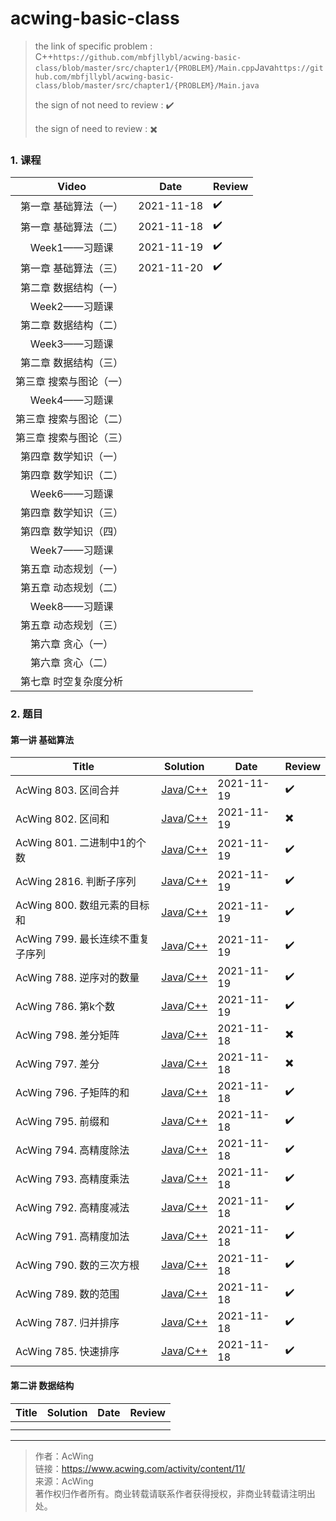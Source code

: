 # acwing-basic-class

> the link of specific problem : C++``https://github.com/mbfjllybl/acwing-basic-class/blob/master/src/chapter1/{PROBLEM}/Main.cpp``Java`https://github.com/mbfjllybl/acwing-basic-class/blob/master/src/chapter1/{PROBLEM}/Main.java`
>
> the sign of not need to review : :heavy_check_mark:
>
> the sign of need to review : :heavy_multiplication_x:

### 1. 课程

|          Video          | Date       | Review             |
| :---------------------: | ---------- | ------------------ |
|  第一章 基础算法（一）  | 2021-11-18 | :heavy_check_mark: |
|  第一章 基础算法（二）  | 2021-11-18 | :heavy_check_mark: |
|      Week1——习题课      | 2021-11-19 | :heavy_check_mark: |
|  第一章 基础算法（三）  | 2021-11-20 | :heavy_check_mark: |
|  第二章 数据结构（一）  |            |                    |
|      Week2——习题课      |            |                    |
|  第二章 数据结构（二）  |            |                    |
|      Week3——习题课      |            |                    |
|  第二章 数据结构（三）  |            |                    |
| 第三章 搜索与图论（一） |            |                    |
|      Week4——习题课      |            |                    |
| 第三章 搜索与图论（二） |            |                    |
| 第三章 搜索与图论（三） |            |                    |
|  第四章 数学知识（一）  |            |                    |
|  第四章 数学知识（二）  |            |                    |
|      Week6——习题课      |            |                    |
|  第四章 数学知识（三）  |            |                    |
|  第四章 数学知识（四）  |            |                    |
|      Week7——习题课      |            |                    |
|  第五章 动态规划（一）  |            |                    |
|  第五章 动态规划（二）  |            |                    |
|      Week8——习题课      |            |                    |
|  第五章 动态规划（三）  |            |                    |
|    第六章 贪心（一）    |            |                    |
|    第六章 贪心（二）    |            |                    |
|  第七章 时空复杂度分析  |            |                    |

### 2. 题目

#### 第一讲 基础算法

| Title                            | Solution                                                     | Date       | Review                   |
| -------------------------------- | ------------------------------------------------------------ | ---------- | ------------------------ |
| AcWing 803. 区间合并             | [Java](https://github.com/mbfjllybl/acwing-basic-class/blob/master/src/chapter1/QuJianHeBing/Main.java)/[C++](https://github.com/mbfjllybl/acwing-basic-class/blob/master/src/chapter1/QuJianHeBing/Main.cpp) | 2021-11-19 | :heavy_check_mark:       |
| AcWing 802. 区间和               | [Java](https://github.com/mbfjllybl/acwing-basic-class/blob/master/src/chapter1/QuJianHe/Main.java)/[C++](https://github.com/mbfjllybl/acwing-basic-class/blob/master/src/chapter1/QuJianHe/Main.cpp) | 2021-11-19 | :heavy_multiplication_x: |
| AcWing 801. 二进制中1的个数      | [Java](https://github.com/mbfjllybl/acwing-basic-class/blob/master/src/chapter1/ErJinZhiZhong1DeGeShu/Main.java)/[C++](https://github.com/mbfjllybl/acwing-basic-class/blob/master/src/chapter1/ErJinZhiZhong1DeGeShu/Main.cpp) | 2021-11-19 | :heavy_check_mark:       |
| AcWing 2816. 判断子序列          | [Java](https://github.com/mbfjllybl/acwing-basic-class/blob/master/src/chapter1/PanDuanZiXuLie/Main.java)/[C++](https://github.com/mbfjllybl/acwing-basic-class/blob/master/src/chapter1/PanDuanZiXuLie/Main.cpp) | 2021-11-19 | :heavy_check_mark:       |
| AcWing 800. 数组元素的目标和     | [Java](https://github.com/mbfjllybl/acwing-basic-class/blob/master/src/chapter1/ShuZuYuanSuDeMuBiaoHe/Main.java)/[C++](https://github.com/mbfjllybl/acwing-basic-class/blob/master/src/chapter1/ShuZuYuanSuDeMuBiaoHe/Main.cpp) | 2021-11-19 | :heavy_check_mark:       |
| AcWing 799. 最长连续不重复子序列 | [Java](https://github.com/mbfjllybl/acwing-basic-class/blob/master/src/chapter1/ZuiChangLianXuBuChongFuZiXuLie/Main.java)/[C++](https://github.com/mbfjllybl/acwing-basic-class/blob/master/src/chapter1/ZuiChangLianXuBuChongFuZiXuLie/Main.cpp) | 2021-11-19 | :heavy_check_mark:       |
| AcWing 788. 逆序对的数量         | [Java](https://github.com/mbfjllybl/acwing-basic-class/blob/master/src/chapter1/NiXuDuiDeShuLiang/Main.java)/[C++](https://github.com/mbfjllybl/acwing-basic-class/blob/master/src/chapter1/NiXuDuiDeShuLiang/Main.cpp) | 2021-11-19 | :heavy_check_mark:       |
| AcWing 786. 第k个数              | [Java](https://github.com/mbfjllybl/acwing-basic-class/blob/master/src/chapter1/DiKGeShu/Main.java)/[C++](https://github.com/mbfjllybl/acwing-basic-class/blob/master/src/chapter1/DiKGeShu/Main.cpp) | 2021-11-19 | :heavy_check_mark:       |
| AcWing 798. 差分矩阵             | [Java](https://github.com/mbfjllybl/acwing-basic-class/blob/master/src/chapter1/ChaFenJuZhen/Main.java)/[C++](https://github.com/mbfjllybl/acwing-basic-class/blob/master/src/chapter1/ChaFenJuZhen/Main.cpp) | 2021-11-18 | :heavy_multiplication_x: |
| AcWing 797. 差分                 | [Java](https://github.com/mbfjllybl/acwing-basic-class/blob/master/src/chapter1/ChaFen/Main.java)/[C++](https://github.com/mbfjllybl/acwing-basic-class/blob/master/src/chapter1/ChaFen/Main.cpp) | 2021-11-18 | :heavy_multiplication_x: |
| AcWing 796. 子矩阵的和           | [Java](https://github.com/mbfjllybl/acwing-basic-class/blob/master/src/chapter1/ZiJuZhenDeHe/Main.java)/[C++](https://github.com/mbfjllybl/acwing-basic-class/blob/master/src/chapter1/ZiJuZhenDeHe/Main.cpp) | 2021-11-18 | :heavy_check_mark:       |
| AcWing 795. 前缀和               | [Java](https://github.com/mbfjllybl/acwing-basic-class/blob/master/src/chapter1/QianZhuiHe/Main.java)/[C++](https://github.com/mbfjllybl/acwing-basic-class/blob/master/src/chapter1/QianZhuiHe/Main.cpp) | 2021-11-18 | :heavy_check_mark:       |
| AcWing 794. 高精度除法           | [Java](https://github.com/mbfjllybl/acwing-basic-class/blob/master/src/chapter1/GaoJingDuChuFa/Main.java)/[C++](https://github.com/mbfjllybl/acwing-basic-class/blob/master/src/chapter1/GaoJingDuChuFa/Main.cpp) | 2021-11-18 | :heavy_check_mark:       |
| AcWing 793. 高精度乘法           | [Java](https://github.com/mbfjllybl/acwing-basic-class/blob/master/src/chapter1/GaoJingDuChengFa/Main.java)/[C++](https://github.com/mbfjllybl/acwing-basic-class/blob/master/src/chapter1/GaoJingDuChengFa/Main.cpp) | 2021-11-18 | :heavy_check_mark:       |
| AcWing 792. 高精度减法           | [Java](https://github.com/mbfjllybl/acwing-basic-class/blob/master/src/chapter1/GaoJingDuJianFa/Main.java)/[C++](https://github.com/mbfjllybl/acwing-basic-class/blob/master/src/chapter1/GaoJingDuJianFa/Main.cpp) | 2021-11-18 | :heavy_check_mark:       |
| AcWing 791. 高精度加法           | [Java](https://github.com/mbfjllybl/acwing-basic-class/blob/master/src/chapter1/GaoJingDuJiaFa/Main.java)/[C++](https://github.com/mbfjllybl/acwing-basic-class/blob/master/src/chapter1/GaoJingDuJiaFa/Main.cpp) | 2021-11-18 | :heavy_check_mark:       |
| AcWing 790. 数的三次方根         | [Java](https://github.com/mbfjllybl/acwing-basic-class/blob/master/src/chapter1/ShuDeSanCiFangGen/Main.java)/[C++](https://github.com/mbfjllybl/acwing-basic-class/blob/master/src/chapter1/ShuDeSanCiFangGen/Main.cpp) | 2021-11-18 | :heavy_check_mark:       |
| AcWing 789. 数的范围             | [Java](https://github.com/mbfjllybl/acwing-basic-class/blob/master/src/chapter1/ShuDeFanWei/Main.java)/[C++](https://github.com/mbfjllybl/acwing-basic-class/blob/master/src/chapter1/ShuDeFanWei/Main.cpp) | 2021-11-18 | :heavy_check_mark:       |
| AcWing 787. 归并排序             | [Java](https://github.com/mbfjllybl/acwing-basic-class/blob/master/src/chapter1/GuiBingPaiXu/Main.java)/[C++](https://github.com/mbfjllybl/acwing-basic-class/blob/master/src/chapter1/GuiBingPaiXu/Main.cpp) | 2021-11-18 | :heavy_check_mark:       |
| AcWing 785. 快速排序             | [Java](https://github.com/mbfjllybl/acwing-basic-class/blob/master/src/chapter1/KuaiSuPaiXu/Main.java)/[C++](https://github.com/mbfjllybl/acwing-basic-class/blob/master/src/chapter1/KuaiSuPaiXu/Main.cpp) | 2021-11-18 | :heavy_check_mark:       |

#### 第二讲 数据结构

| Title | Solution | Date | Review |
| ----- | -------- | ---- | ------ |
|       |          |      |        |
|       |          |      |        |



---

> 作者：AcWing   
> 链接：https://www.acwing.com/activity/content/11/   
> 来源：AcWing     
> 著作权归作者所有。商业转载请联系作者获得授权，非商业转载请注明出处。    


